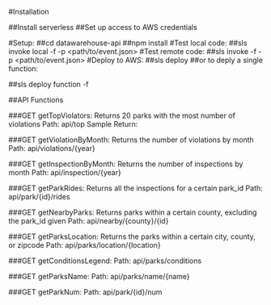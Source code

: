 #Installation 

##Install serverless
##Set up access to AWS credentials

#Setup:
##cd datawarehouse-api
##npm install
#Test local code:
##sls invoke local -f <functionName> -p <path/to/event.json>
#Test remote code:
##sls invoke -f <functionName> -p <path/to/event.json>
#Deploy to AWS:
##sls deploy
##or to deply a single function:

##sls deploy function -f <functionName>

##API Functions

###GET getTopViolators:
Returns 20 parks with the most number of violations
Path: api/top
Sample Return: 

###GET getViolationByMonth:
Returns the number of violations by month
Path: api/violations/{year}

###GET getInspectionByMonth:
Returns the number of inspections by month
Path: api/inspection/{year}

###GET getParkRides:
Returns all the inspections for a certain park_id
Path: api/park/{id}/rides

###GET getNearbyParks:
Returns parks within a certain county, excluding the park_id given
Path: api/nearby/{county}/{id}
 
###GET getParksLocation:
Returns the parks within a certain city, county, or zipcode
Path: api/parks/location/{location}
      
###GET getConditionsLegend:
Path: api/parks/conditions

###GET getParksName:
Path: api/parks/name/{name}

###GET getParkNum:
Path: api/park/{id}/num      